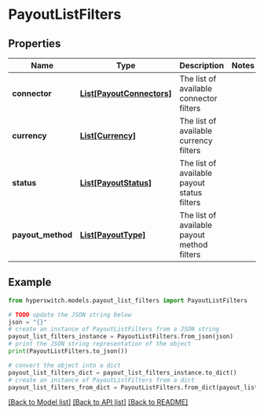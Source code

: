 # PayoutListFilters


## Properties

Name | Type | Description | Notes
------------ | ------------- | ------------- | -------------
**connector** | [**List[PayoutConnectors]**](PayoutConnectors.md) | The list of available connector filters | 
**currency** | [**List[Currency]**](Currency.md) | The list of available currency filters | 
**status** | [**List[PayoutStatus]**](PayoutStatus.md) | The list of available payout status filters | 
**payout_method** | [**List[PayoutType]**](PayoutType.md) | The list of available payout method filters | 

## Example

```python
from hyperswitch.models.payout_list_filters import PayoutListFilters

# TODO update the JSON string below
json = "{}"
# create an instance of PayoutListFilters from a JSON string
payout_list_filters_instance = PayoutListFilters.from_json(json)
# print the JSON string representation of the object
print(PayoutListFilters.to_json())

# convert the object into a dict
payout_list_filters_dict = payout_list_filters_instance.to_dict()
# create an instance of PayoutListFilters from a dict
payout_list_filters_from_dict = PayoutListFilters.from_dict(payout_list_filters_dict)
```
[[Back to Model list]](../README.md#documentation-for-models) [[Back to API list]](../README.md#documentation-for-api-endpoints) [[Back to README]](../README.md)


